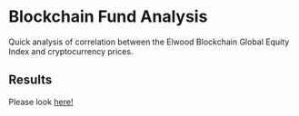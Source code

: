 # Blockchain Fund Analysis
Quick analysis of correlation between the Elwood Blockchain Global Equity Index and cryptocurrency prices.

## Results
Please look [here!](https://github.com/glitznerf/BC-Fund-Analysis/blob/main/analysis.ipynb)
